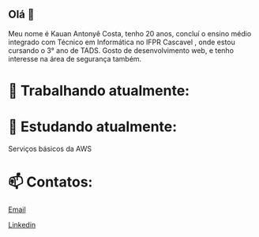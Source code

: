 ## Olá 👋

Meu nome é Kauan Antonyê Costa, tenho 20 anos, concluí o  ensino médio integrado com Técnico em Informática no IFPR Cascavel , onde estou cursando o 3° ano de TADS. Gosto de desenvolvimento web, e tenho interesse na área de segurança também. 

# 🔭 Trabalhando atualmente:



# 🌱 Estudando atualmente:

Serviços básicos da AWS


# 📫 Contatos:

[Email](mailto:costakauanantonye@gmail.com)

[Linkedin](https://www.linkedin.com/in/kauan-costa-143909235/)
